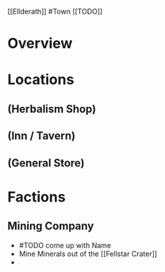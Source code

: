 [[Ellderath]] #Town [[TODO]]

# Overview

# Locations

## (Herbalism Shop)

## (Inn / Tavern)

## (General Store) 

# Factions

## Mining Company
- #TODO come up with Name
- Mine Minerals out of the [[Fellstar Crater]]
- 

